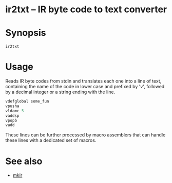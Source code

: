 ir2txt – IR byte code to text converter
=======================================

# Synopsis

~~~
ir2txt
~~~

# Usage

Reads IR byte codes from stdin and
translates each one into a line of
text, containing the name of the code
in lower case and prefixed by 'v',
followed by a decimal integer or a
string ending with the line.

~~~C
vdefglobal some_fun
vpusha
vldamc 5
vaddsp
vpopb
vadd
~~~

These lines can be further processed by
macro assemblers that can handle these
lines with a dedicated set of macros.

# See also

* [mkir](mkir.md)
